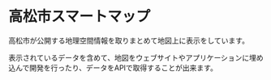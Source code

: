 # 高松市スマートマップ

高松市が公開する地理空間情報を取りまとめて地図上に表示をしています。

表示されているデータを含めて、地図をウェブサイトやアプリケーションに埋め込んで開発を行ったり、データをAPIで取得することが出来ます。

